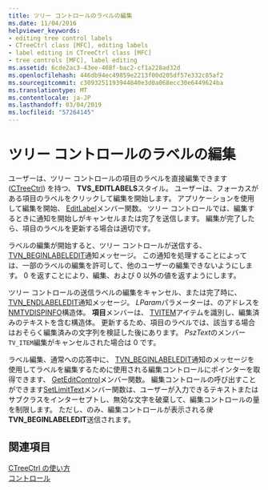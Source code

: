 ```yaml
---
title: ツリー コントロールのラベルの編集
ms.date: 11/04/2016
helpviewer_keywords:
- editing tree control labels
- CTreeCtrl class [MFC], editing labels
- label editing in CTreeCtrl class [MFC]
- tree controls [MFC], label editing
ms.assetid: 6cde2ac3-43ee-468f-bac2-cf1a228ad32d
ms.openlocfilehash: 446db94ec49859e2213f00d205df57e332c85af2
ms.sourcegitcommit: c3093251193944840e3d0a068ecc30e6449624ba
ms.translationtype: MT
ms.contentlocale: ja-JP
ms.lasthandoff: 03/04/2019
ms.locfileid: "57264145"
---
```

# <a name="tree-control-label-editing"></a>ツリー コントロールのラベルの編集

ユーザーは、ツリー コントロールの項目のラベルを直接編集できます ([CTreeCtrl](../mfc/reference/ctreectrl-class.md)) を持つ、 **TVS_EDITLABELS**スタイル。 ユーザーは、フォーカスがある項目のラベルをクリックして編集を開始します。 アプリケーションを使用して編集を開始、 [EditLabel](../mfc/reference/ctreectrl-class.md#editlabel)メンバー関数。 ツリー コントロールでは、編集するときに通知を開始しがキャンセルまたは完了を送信します。 編集が完了したら、項目のラベルを更新する場合は適切です。

ラベルの編集が開始すると、ツリー コントロールが送信する、 [TVN_BEGINLABELEDIT](/windows/desktop/Controls/tvn-beginlabeledit)通知メッセージ。 この通知を処理することによっては、一部のラベルの編集を許可して、他のユーザーの編集できないようにします。 0 を返すことにより、編集、および 0 以外の値を返すようにします。

ツリー コントロールの送信ラベルの編集をキャンセル、または完了時に、 [TVN_ENDLABELEDIT](/windows/desktop/Controls/tvn-endlabeledit)通知メッセージ。 *LParam*パラメーターは、のアドレスを[NMTVDISPINFO](/windows/desktop/api/commctrl/ns-commctrl-tagtvdispinfoa)構造体。 **項目**メンバーは、 [TVITEM](/windows/desktop/api/commctrl/ns-commctrl-tagtvitema)アイテムを識別し、編集済みのテキストを含む構造体。 更新するため、項目のラベルでは、該当する場合はおそらく編集済みの文字列を検証した後にあります。 *PszText*のメンバー`TV_ITEM`編集がキャンセルされた場合は 0 です。

ラベル編集、通常への応答中に、 [TVN_BEGINLABELEDIT](/windows/desktop/Controls/tvn-beginlabeledit)通知のメッセージを使用してラベルを編集するために使用される編集コントロールにポインターを取得できます、 [GetEditControl](../mfc/reference/ctreectrl-class.md#geteditcontrol)メンバー関数。 編集コントロールの呼び出すことができます[SetLimitText](../mfc/reference/cedit-class.md#setlimittext)メンバー関数は、ユーザーが入力できるテキストまたはサブクラスをインターセプトし、無効な文字を破棄して、編集コントロールの量を制限します。 ただし、のみ、編集コントロールが表示される*後* **TVN_BEGINLABELEDIT**送信されます。

## <a name="see-also"></a>関連項目

[CTreeCtrl の使い方](../mfc/using-ctreectrl.md)<br/>
[コントロール](../mfc/controls-mfc.md)
